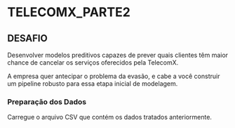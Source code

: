 # TELECOMX_PARTE2

## DESAFIO
Desenvolver modelos preditivos capazes de prever quais clientes têm maior chance de cancelar os serviços oferecidos pela TelecomX.

A empresa quer antecipar o problema da evasão, e cabe a você construir um pipeline robusto para essa etapa inicial de modelagem.

### Preparação dos Dados
Carregue o arquivo CSV que contém os dados tratados anteriormente.

